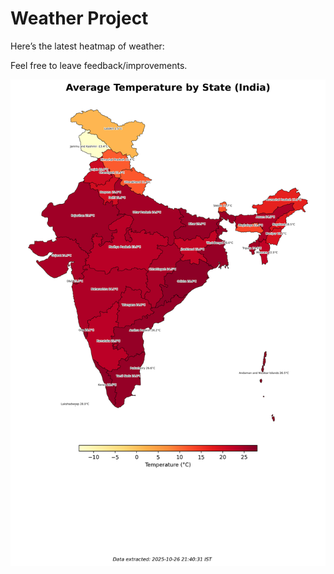 # Weather Project

Here’s the latest heatmap of weather:

Feel free to leave feedback/improvements.

![India Heatmap](docs/assets/india_heatmap.png?v=FE47F9)
